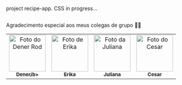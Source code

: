 project recipe-app. CSS in progress...

##

Agradecimento especial aos meus colegas de grupo 🤝😁

<table>
  <tr>
    <td align="center">
      <a href="https://github.com/DenerRod">
        <img src="https://avatars.githubusercontent.com/u/99992178?v=4" width="100px;" alt="Foto do Dener Rod"/><br>
        <sub>
          <b>Dener/b>
        </sub>
      </a>
    </td>
    <td align="center">
      <a href="https://github.com/erikadeolima">
        <img src="https://avatars.githubusercontent.com/u/99990418?v=4" width="100px;" alt="Foto de Erika"/><br>
        <sub>
          <b>Erika</b>
        </sub>
      </a>
    </td>
    <td align="center">
      <a href="https://github.com/julianaespindola">
        <img src="https://avatars.githubusercontent.com/u/93678730?v=4" width="100px;" alt="Foto da Juliana"/><br>
        <sub>
          <b>Juliana</b>
        </sub>
      </a>
    </td>
    <td align="center">
      <a href="https://github.com/RasecMH">
        <img src="https://avatars.githubusercontent.com/u/15352309?v=4" width="100px;" alt="Foto do Cesar"/><br>
        <sub>
          <b>Cesar</b>
        </sub>
      </a>
    </td>
  </tr>
</table>
